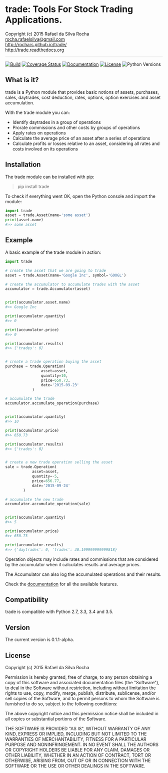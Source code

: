 trade: Tools For Stock Trading Applications.
============================================
Copyright (c) 2015 Rafael da Silva Rocha  
rocha.rafaelsilva@gmail.com  
http://rochars.github.io/trade/  
http://trade.readthedocs.org

---

[![Build](https://api.travis-ci.org/rochars/trade.svg)](https://travis-ci.org/rochars/trade)
[![Coverage Status](https://coveralls.io/repos/rochars/trade/badge.svg?branch=master&service=github)](https://coveralls.io/github/rochars/trade?branch=master)
[![Documentation](https://readthedocs.org/projects/trade/badge/)](http://trade.readthedocs.org/en/latest/)
[![License](https://img.shields.io/pypi/l/trade.svg)](https://opensource.org/licenses/MIT)
![Python Versions](https://img.shields.io/pypi/pyversions/trade.svg)


What is it?
-----------
trade is a Python module that provides basic notions of assets, purchases,
sales, daytrades, cost deduction, rates, options, option exercises
and asset accumulation.

With the trade module you can:
* Identify daytrades in a group of operations
* Prorate commissions and other costs by groups of operations  
* Apply rates on operations
* Calculate the average price of an asset after a series of operations
* Calculate profits or losses relative to an asset, considering all rates and costs involved on its operations


Installation
------------
The trade module can be installed with pip:

> pip install trade

To check if everything went OK, open the Python console and import the module:

```python
import trade
asset = trade.Asset(name='some asset')
print(asset.name)
#>> some asset
```


Example
-------
A basic example of the trade module in action:

```python
import trade

# create the asset that we are going to trade
asset = trade.Asset(name='Google Inc', symbol='GOOGL')

# create the accumulator to accumulate trades with the asset
accumulator = trade.Accumulator(asset)


print(accumulator.asset.name)
#>> Google Inc

print(accumulator.quantity)
#>> 0

print(accumulator.price)
#>> 0

print(accumulator.results)
#>> {'trades': 0}


# create a trade operation buying the asset
purchase = trade.Operation(
                asset=asset,
                quantity=10,
                price=650.73,
                date='2015-09-23'
            )

# accumulate the trade
accumulator.accumulate_operation(purchase)


print(accumulator.quantity)
#>> 10

print(accumulator.price)
#>> 650.73

print(accumulator.results)
#>> {'trades': 0}


# create a new trade operation selling the asset
sale = trade.Operation(
            asset=asset,
            quantity=-5,
            price=656.77,
            date='2015-09-24'
        )

# accumulate the new trade
accumulator.accumulate_operation(sale)


print(accumulator.quantity)
#>> 5

print(accumulator.price)
#>> 650.73

print(accumulator.results)
#>> {'daytrades': 0, 'trades': 30.199999999999818}
```

Operation objects may include rates and commissions that are considered by the
accumulator when it calculates results and average prices.

The Accumulator can also log the accumulated operations and their results.

Check the [documentation](http://trade.readthedocs.org) for all the available features.


Compatibility
-------------------------
trade is compatible with Python 2.7, 3.3, 3.4 and 3.5.


Version
-------
The current version is 0.1.1-alpha.


License
-------
Copyright (c) 2015 Rafael da Silva Rocha

Permission is hereby granted, free of charge, to any person obtaining a copy
of this software and associated documentation files (the "Software"), to deal
in the Software without restriction, including without limitation the rights
to use, copy, modify, merge, publish, distribute, sublicense, and/or sell
copies of the Software, and to permit persons to whom the Software is
furnished to do so, subject to the following conditions:

The above copyright notice and this permission notice shall be included in
all copies or substantial portions of the Software.

THE SOFTWARE IS PROVIDED "AS IS", WITHOUT WARRANTY OF ANY KIND, EXPRESS OR
IMPLIED, INCLUDING BUT NOT LIMITED TO THE WARRANTIES OF MERCHANTABILITY,
FITNESS FOR A PARTICULAR PURPOSE AND NONINFRINGEMENT. IN NO EVENT SHALL THE
AUTHORS OR COPYRIGHT HOLDERS BE LIABLE FOR ANY CLAIM, DAMAGES OR OTHER
LIABILITY, WHETHER IN AN ACTION OF CONTRACT, TORT OR OTHERWISE, ARISING FROM,
OUT OF OR IN CONNECTION WITH THE SOFTWARE OR THE USE OR OTHER DEALINGS IN
THE SOFTWARE.
